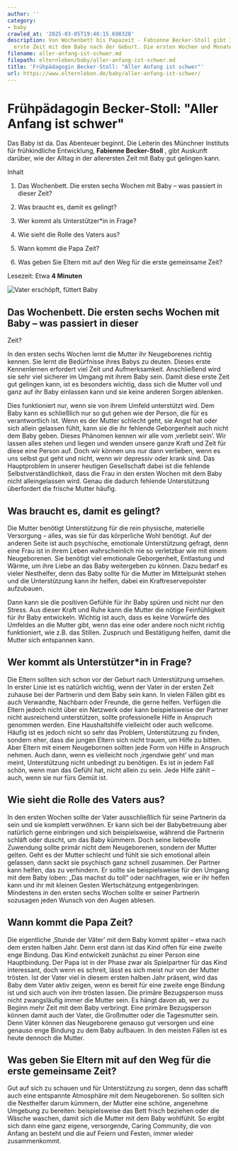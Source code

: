 ```yaml
---
author: ''
category:
- baby
crawled_at: '2025-03-05T19:48:15.698328'
description: Von Wochenbett bis Papazeit - Fabienne Becker-Stoll gibt Infos über die
  erste Zeit mit dem Baby nach der Geburt. Die ersten Wochen und Monate mit dem Kind
filename: aller-anfang-ist-schwer.md
filepath: elternleben/baby/aller-anfang-ist-schwer.md
title: 'Frühpädagogin Becker-Stoll: "Aller Anfang ist schwer"'
url: https://www.elternleben.de/baby/aller-anfang-ist-schwer/
---
```


#  Frühpädagogin Becker-Stoll: "Aller Anfang ist schwer"

Das Baby ist da. Das Abenteuer beginnt. Die Leiterin des Münchner Instituts
für frühkindliche Entwicklung, **Fabienne Becker-Stoll** , gibt Auskunft
darüber, wie der Alltag in der allerersten Zeit mit Baby gut gelingen kann.

Inhalt

1. Das Wochenbett. Die ersten sechs Wochen mit Baby – was passiert in dieser Zeit?

2. Was braucht es, damit es gelingt?

3. Wer kommt als Unterstützer*in in Frage?

4. Wie sieht die Rolle des Vaters aus?

5. Wann kommt die Papa Zeit?

6. Was geben Sie Eltern mit auf den Weg für die erste gemeinsame Zeit?

Lesezeit: Etwa **4 Minuten**

![Vater erschöpft, füttert
Baby](/fileadmin/_processed_/6/6/csm_Interview_Aller_Anfang_ist_schwer_2ef73a4ec4.jpg)



##  Das Wochenbett. Die ersten sechs Wochen mit Baby – was passiert in dieser
Zeit?

In den ersten sechs Wochen lernt die Mutter ihr Neugeborenes richtig kennen.
Sie lernt die Bedürfnisse ihres Babys zu deuten. Dieses erste Kennenlernen
erfordert viel Zeit und Aufmerksamkeit. Anschließend wird sie sehr viel
sicherer im Umgang mit ihrem Baby sein. Damit diese erste Zeit gut gelingen
kann, ist es besonders wichtig, dass sich die Mutter voll und ganz auf ihr
Baby einlassen kann und sie keine anderen Sorgen ablenken.  
  
Dies funktioniert nur, wenn sie von ihrem Umfeld unterstützt wird. Dem Baby
kann es schließlich nur so gut gehen wie der Person, die für es verantwortlich
ist. Wenn es der Mutter schlecht geht, sie Angst hat oder sich allein gelassen
fühlt, kann sie die ihr fehlende Geborgenheit auch nicht dem Baby geben.
Dieses Phänomen kennen wir alle vom ‚verliebt sein’. Wir lassen alles stehen
und liegen und wenden unsere ganze Kraft und Zeit für diese eine Person auf.
Doch wir können uns nur dann verlieben, wenn es uns selbst gut geht und nicht,
wenn wir depressiv oder krank sind. Das Hauptproblem in unserer heutigen
Gesellschaft dabei ist die fehlende Selbstverständlichkeit, dass die Frau in
den ersten Wochen mit dem Baby nicht alleingelassen wird. Genau die dadurch
fehlende Unterstützung überfordert die frische Mutter häufig.



##  Was braucht es, damit es gelingt?

Die Mutter benötigt Unterstützung für die rein physische, materielle
Versorgung – alles, was sie für das körperliche Wohl benötigt. Auf der anderen
Seite ist auch psychische, emotionale Unterstützung gefragt, denn eine Frau
ist in ihrem Leben wahrscheinlich nie so verletzbar wie mit einem
Neugeborenen. Sie benötigt viel emotionale Geborgenheit, Entlastung und Wärme,
um ihre Liebe an das Baby weitergeben zu können. Dazu bedarf es vieler
Nesthelfer, denn das Baby sollte für die Mutter im Mittelpunkt stehen und die
Unterstützung kann ihr helfen, dabei ein Kraftreservepolster aufzubauen.  
  
Dann kann sie die positiven Gefühle für ihr Baby spüren und nicht nur den
Stress. Aus dieser Kraft und Ruhe kann die Mutter die nötige Feinfühligkeit
für ihr Baby entwickeln. Wichtig ist auch, dass es keine Vorwürfe des Umfeldes
an die Mutter gibt, wenn das eine oder andere noch nicht richtig funktioniert,
wie z.B. das Stillen. Zuspruch und Bestätigung helfen, damit die Mutter sich
entspannen kann.



##  Wer kommt als Unterstützer*in in Frage?

Die Eltern sollten sich schon vor der Geburt nach Unterstützung umsehen. In
erster Linie ist es natürlich wichtig, wenn der Vater in der ersten Zeit
zuhause bei der Partnerin und dem Baby sein kann. In vielen Fällen gibt es
auch Verwandte, Nachbarn oder Freunde, die gerne helfen. Verfügen die Eltern
jedoch nicht über ein Netzwerk oder kann beispielsweise der Partner nicht
ausreichend unterstützen, sollte professionelle Hilfe in Anspruch genommen
werden. Eine Haushaltshilfe vielleicht oder auch wellcome. Häufig ist es
jedoch nicht so sehr das Problem, Unterstützung zu finden, sondern eher, dass
die jungen Eltern sich nicht trauen, um Hilfe zu bitten. Aber Eltern mit einem
Neugebornen sollten jede Form von Hilfe in Anspruch nehmen. Auch dann, wenn es
vielleicht noch ‚irgendwie geht’ und man meint, Unterstützung nicht unbedingt
zu benötigen. Es ist in jedem Fall schön, wenn man das Gefühl hat, nicht
allein zu sein. Jede Hilfe zählt – auch, wenn sie nur fürs Gemüt ist.



##  Wie sieht die Rolle des Vaters aus?

In den ersten Wochen sollte der Vater ausschließlich für seine Partnerin da
sein und sie komplett verwöhnen. Er kann sich bei der Babybetreuung aber
natürlich gerne einbringen und sich beispielsweise, während die Partnerin
schläft oder duscht, um das Baby kümmern. Doch seine liebevolle Zuwendung
sollte primär nicht dem Neugeborenen, sondern der Mutter gelten. Geht es der
Mutter schlecht und fühlt sie sich emotional allein gelassen, dann sackt sie
psychisch ganz schnell zusammen. Der Partner kann helfen, das zu verhindern.
Er sollte sie beispielsweise für den Umgang mit dem Baby loben: „Das machst du
toll“ oder nachfragen, wie er ihr helfen kann und ihr mit kleinen Gesten
Wertschätzung entgegenbringen. Mindestens in den ersten sechs Wochen sollte er
seiner Partnerin sozusagen jeden Wunsch von den Augen ablesen.



##  Wann kommt die Papa Zeit?

Die eigentliche ‚Stunde der Väter’ mit dem Baby kommt später – etwa nach dem
ersten halben Jahr. Denn erst dann ist das Kind offen für eine zweite enge
Bindung. Das Kind entwickelt zunächst zu einer Person eine Hauptbindung. Der
Papa ist in der Phase zwar als Spielpartner für das Kind interessant, doch
wenn es schreit, lässt es sich meist nur von der Mutter trösten. Ist der Vater
viel in diesem ersten halben Jahr präsent, wird das Baby dem Vater aktiv
zeigen, wenn es bereit für eine zweite enge Bindung ist und sich auch von ihm
trösten lassen. Die primäre Bezugsperson muss nicht zwangsläufig immer die
Mutter sein. Es hängt davon ab, wer zu Beginn mehr Zeit mit dem Baby
verbringt. Eine primäre Bezugsperson können damit auch der Vater, die
Großmutter oder die Tagesmutter sein. Denn Väter können das Neugeborene
genauso gut versorgen und eine genauso enge Bindung zu dem Baby aufbauen. In
den meisten Fällen ist es heute dennoch die Mutter.



##  Was geben Sie Eltern mit auf den Weg für die erste gemeinsame Zeit?

Gut auf sich zu schauen und für Unterstützung zu sorgen, denn das schafft auch
eine entspannte Atmosphäre mit dem Neugeborenen. So sollten sich die
Nesthelfer darum kümmern, der Mutter eine schöne, angenehme Umgebung zu
bereiten: beispielsweise das Bett frisch beziehen oder die Wäsche waschen,
damit sich die Mutter mit dem Baby wohlfühlt. So ergibt sich dann eine ganz
eigene, versorgende, Caring Community, die von Anfang an besteht und die auf
Feiern und Festen, immer wieder zusammenkommt.

